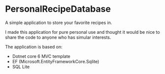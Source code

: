 # PersonalRecipeDatabase
A simple application to store your favorite recipes in.

I made this application for pure personal use and thought it would be nice to share the code to anyone who has simular interests. 

The application is based on:
- Dotnet core 6 MVC template
- EF (Microsoft.EntityFrameworkCore.Sqlite)
- SQL Lite
